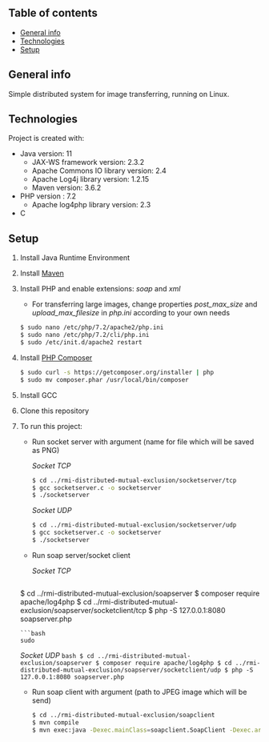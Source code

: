 ## Table of contents
* [General info](#general-info)
* [Technologies](#technologies)
* [Setup](#setup)

## General info
Simple distributed system for image transferring, running on Linux.
	
## Technologies
Project is created with:
* Java version: 11
	* JAX-WS framework version: 2.3.2
	* Apache Commons IO library version: 2.4
	* Apache Log4j library version: 1.2.15
	* Maven version: 3.6.2
* PHP version : 7.2
	* Apache log4php library version: 2.3
* C
	
## Setup
1. Install Java Runtime Environment
2. Install [Maven](https://maven.apache.org/install.html)
3. Install PHP and enable extensions: *soap* and *xml*
    - For transferring large images, change properties *post_max_size* and *upload_max_filesize* in *php.ini* according to your own needs
    ```bash
    $ sudo nano /etc/php/7.2/apache2/php.ini 
    $ sudo nano /etc/php/7.2/cli/php.ini 
    $ sudo /etc/init.d/apache2 restart
    ```
4. Install [PHP Composer](https://getcomposer.org)
    ```bash
    $ sudo curl -s https://getcomposer.org/installer | php
    $ sudo mv composer.phar /usr/local/bin/composer
    ```
5. Install GCC
6. Clone this repository
7. To run this project:
    - Run socket server with argument (name for file which will be saved as PNG)
    
    	*Socket TCP*
    	```bash
    	$ cd ../rmi-distributed-mutual-exclusion/socketserver/tcp
    	$ gcc socketserver.c -o socketserver
    	$ ./socketserver
    	```
	
    	*Socket UDP*
    	```bash
    	$ cd ../rmi-distributed-mutual-exclusion/socketserver/udp
    	$ gcc socketserver.c -o socketserver
    	$ ./socketserver
    	```

    - Run soap server/socket client 
    
    	*Socket TCP*
    	```bash
	$ cd ../rmi-distributed-mutual-exclusion/soapserver
	$ composer require apache/log4php
    	$ cd ../rmi-distributed-mutual-exclusion/soapserver/socketclient/tcp
    	$ php -S 127.0.0.1:8080 soapserver.php
	```
	```bash
	sudo
	```
	
	*Socket UDP*
    	```bash
    	$ cd ../rmi-distributed-mutual-exclusion/soapserver
	$ composer require apache/log4php
	$ cd ../rmi-distributed-mutual-exclusion/soapserver/socketclient/udp
	$ php -S 127.0.0.1:8080 soapserver.php
    	```

    - Run soap client with argument (path to JPEG image which will be send)
    
    	```bash
    	$ cd ../rmi-distributed-mutual-exclusion/soapclient
    	$ mvn compile
    	$ mvn exec:java -Dexec.mainClass=soapclient.SoapClient -Dexec.args='/path/to/image.jpg'
    	```
